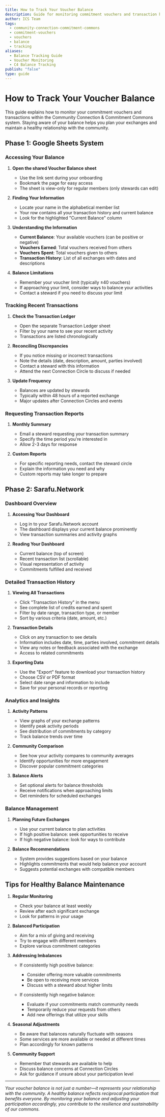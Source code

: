 ```yaml
---
title: How to Track Your Voucher Balance
description: Guide for monitoring commitment vouchers and transaction history within the Community Connection & Commitment Commons system
author: ICS Team
tags:
  - community-connection-commitment-commons
  - commitment-vouchers
  - vouchers
  - balance
  - tracking
aliases:
  - Balance Tracking Guide
  - Voucher Monitoring
  - C4 Balance Tracking
publish: "false"
type: guide
---
```


# How to Track Your Voucher Balance

This guide explains how to monitor your commitment vouchers and transactions within the Community Connection & Commitment Commons system. Staying aware of your balance helps you plan your exchanges and maintain a healthy relationship with the community.

## Phase 1: Google Sheets System

### Accessing Your Balance
1. **Open the shared Voucher Balance sheet**
   - Use the link sent during your onboarding
   - Bookmark the page for easy access
   - The sheet is view-only for regular members (only stewards can edit)

2. **Finding Your Information**
   - Locate your name in the alphabetical member list
   - Your row contains all your transaction history and current balance
   - Look for the highlighted "Current Balance" column

3. **Understanding the Information**
   - **Current Balance**: Your available vouchers (can be positive or negative)
   - **Vouchers Earned**: Total vouchers received from others
   - **Vouchers Spent**: Total vouchers given to others
   - **Transaction History**: List of all exchanges with dates and descriptions

4. **Balance Limitations**
   - Remember your voucher limit (typically ±40 vouchers)
   - If approaching your limit, consider ways to balance your activities
   - Contact a steward if you need to discuss your limit

### Tracking Recent Transactions
1. **Check the Transaction Ledger**
   - Open the separate Transaction Ledger sheet
   - Filter by your name to see your recent activity
   - Transactions are listed chronologically

2. **Reconciling Discrepancies**
   - If you notice missing or incorrect transactions
   - Note the details (date, description, amount, parties involved)
   - Contact a steward with this information
   - Attend the next Connection Circle to discuss if needed

3. **Update Frequency**
   - Balances are updated by stewards
   - Typically within 48 hours of a reported exchange
   - Major updates after Connection Circles and events

### Requesting Transaction Reports
1. **Monthly Summary**
   - Email a steward requesting your transaction summary
   - Specify the time period you're interested in
   - Allow 2-3 days for response

2. **Custom Reports**
   - For specific reporting needs, contact the steward circle
   - Explain the information you need and why
   - Custom reports may take longer to prepare

## Phase 2: Sarafu.Network

### Dashboard Overview
1. **Accessing Your Dashboard**
   - Log in to your Sarafu.Network account
   - The dashboard displays your current balance prominently
   - View transaction summaries and activity graphs

2. **Reading Your Dashboard**
   - Current balance (top of screen)
   - Recent transaction list (scrollable)
   - Visual representation of activity
   - Commitments fulfilled and received

### Detailed Transaction History
1. **Viewing All Transactions**
   - Click "Transaction History" in the menu
   - See complete list of credits earned and spent
   - Filter by date range, transaction type, or member
   - Sort by various criteria (date, amount, etc.)

2. **Transaction Details**
   - Click on any transaction to see details
   - Information includes date, time, parties involved, commitment details
   - View any notes or feedback associated with the exchange
   - Access to related commitments

3. **Exporting Data**
   - Use the "Export" feature to download your transaction history
   - Choose CSV or PDF format
   - Select date range and information to include
   - Save for your personal records or reporting

### Analytics and Insights
1. **Activity Patterns**
   - View graphs of your exchange patterns
   - Identify peak activity periods
   - See distribution of commitments by category
   - Track balance trends over time

2. **Community Comparison**
   - See how your activity compares to community averages
   - Identify opportunities for more engagement
   - Discover popular commitment categories

3. **Balance Alerts**
   - Set optional alerts for balance thresholds
   - Receive notifications when approaching limits
   - Get reminders for scheduled exchanges

### Balance Management
1. **Planning Future Exchanges**
   - Use your current balance to plan activities
   - If high positive balance: seek opportunities to receive
   - If high negative balance: look for ways to contribute

2. **Balance Recommendations**
   - System provides suggestions based on your balance
   - Highlights commitments that would help balance your account
   - Suggests potential exchanges with compatible members

## Tips for Healthy Balance Maintenance

1. **Regular Monitoring**
   - Check your balance at least weekly
   - Review after each significant exchange
   - Look for patterns in your usage

2. **Balanced Participation**
   - Aim for a mix of giving and receiving
   - Try to engage with different members
   - Explore various commitment categories

3. **Addressing Imbalances**
   - If consistently high positive balance:
     - Consider offering more valuable commitments
     - Be open to receiving more services
     - Discuss with a steward about higher limits
   
   - If consistently high negative balance:
     - Evaluate if your commitments match community needs
     - Temporarily reduce your requests from others
     - Add new offerings that utilize your skills

4. **Seasonal Adjustments**
   - Be aware that balances naturally fluctuate with seasons
   - Some services are more available or needed at different times
   - Plan accordingly for known patterns

5. **Community Support**
   - Remember that stewards are available to help
   - Discuss balance concerns at Connection Circles
   - Ask for guidance if unsure about your participation level

---

*Your voucher balance is not just a number—it represents your relationship with the community. A healthy balance reflects reciprocal participation that benefits everyone. By monitoring your balance and adjusting your participation accordingly, you contribute to the resilience and sustainability of our commons.*